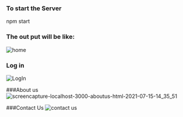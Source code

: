 ### To start the Server
npm start
### The out put will be like:
![home ](https://user-images.githubusercontent.com/79532378/125838662-6e48920d-152b-4cee-aeae-bc5fadda90e0.png)

### Log in
![LogIn](https://user-images.githubusercontent.com/79532378/125839307-10452ffc-37cd-453a-9f54-042b6a2c394f.PNG)

###About us
![screencapture-localhost-3000-aboutus-html-2021-07-15-14_35_51](https://user-images.githubusercontent.com/79532378/125839813-06907c20-9fcf-4ee1-a649-ccf21d1a8dfe.png)

###Contact Us
![contact us](https://user-images.githubusercontent.com/79532378/125840162-bec2b33a-d99b-4150-8093-b5a6af74867d.png)



